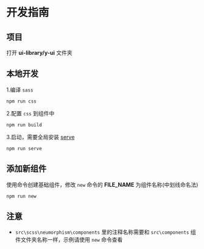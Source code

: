 # 开发指南

## 项目

打开 **ui-library/y-ui** 文件夹

## 本地开发

1.编译 `sass`

```shell
npm run css
```

2.配置 `css` 到组件中

```shell
npm run build
```

3.启动，需要全局安装 [serve](https://www.npmjs.com/package/serve)

```shell
npm run serve
```

## 添加新组件

使用命令创建基础组件，修改 `new` 命令的 **FILE_NAME** 为组件名称(中划线命名法)

```shell
npm run new
```

## 注意

- `src\scss\neumorphism\components` 里的注释名称需要和 `src\components` 组件文件夹名称一样，示例请使用 `new` 命令查看
